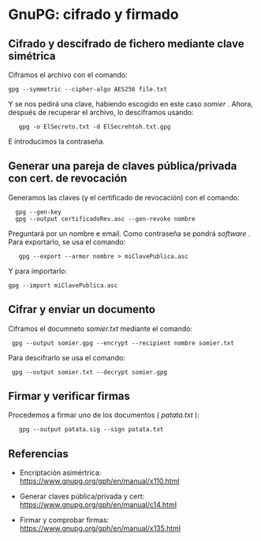 # GnuPG: cifrado y firmado

## Cifrado y descifrado de fichero mediante clave simétrica
Ciframos el archivo con el comando:

	gpg --symmetric --cipher-algo AES256 file.txt

Y se nos pedirá una clave, habiendo escogido en este caso _somier_ .
Ahora, después de recuperar el archivo, lo desciframos usando:

       gpg -o ElSecreto.txt -d ElSecrehtoh.txt.gpg
       
E introducimos la contraseña.

## Generar una pareja de claves pública/privada con cert. de revocación
Generamos las claves (y el certificado de revocación) con el comando:

	  gpg --gen-key
	  gpg --output certificadoRev.asc --gen-revoke nombre

Preguntará por un nombre e email. Como contraseña se pondrá _software_ . Para exportarlo, se usa el comando:

	   gpg --export --armor nombre > miClavePublica.asc

Y para importarlo:

	gpg --import miClavePublica.asc


## Cifrar y enviar un documento
Ciframos el documneto _somier.txt_ mediante el comando:

	 gpg --output somier.gpg --encrypt --recipient nombre somier.txt

Para descifrarlo se usa el comando:

     gpg --output somier.txt --decrypt somier.gpg

## Firmar y verificar firmas

Procedemos a firmar uno de los documentos ( _patata.txt_ ):

	   gpg --output patata.sig --sign patata.txt


## Referencias
* Encriptación asimértrica: https://www.gnupg.org/gph/en/manual/x110.html

* Generar claves pública/privada y cert: https://www.gnupg.org/gph/en/manual/c14.html

* Firmar y comprobar firmas: https://www.gnupg.org/gph/en/manual/x135.html
